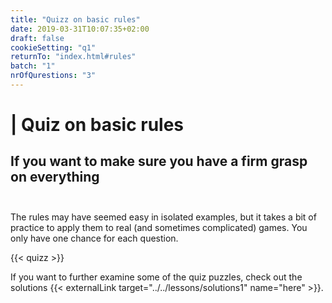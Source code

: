 ```yaml
---
title: "Quizz on basic rules"
date: 2019-03-31T10:07:35+02:00
draft: false
cookieSetting: "q1"
returnTo: "index.html#rules"
batch: "1"
nrOfQurestions: "3"
---
```


# | Quiz on basic rules
## If you want to make sure you have a firm grasp on everything <br><br>

The rules may have seemed easy in isolated examples, but it takes a bit of practice to apply them to real (and sometimes complicated) games. You only have one chance for each question.

{{< quizz >}}

If you want to further examine some of the quiz puzzles, check out the solutions {{< externalLink target="../../lessons/solutions1" name="here" >}}. 

